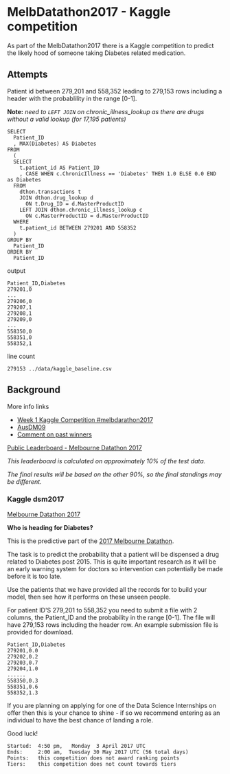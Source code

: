 # MelbDatathon2017 - Kaggle competition 

As part of the MelbDatathon2017 there is a Kaggle competition to predict the
likely hood of someone taking Diabetes related medication.

## Attempts

Patient id between 279,201 and 558,352 leading to 279,153 rows including a
header with the probablility in the range [0-1].

**Note:** _need to `LEFT JOIN` on chronic_illness_lookup as there are drugs
          without a valid lookup (for 17,195 patients)_

    SELECT
      Patient_ID
      , MAX(Diabetes) AS Diabetes
    FROM
      (
      SELECT
        t.patient_id AS Patient_ID
        , CASE WHEN c.ChronicIllness == 'Diabetes' THEN 1.0 ELSE 0.0 END as Diabetes
      FROM
        dthon.transactions t
        JOIN dthon.drug_lookup d
          ON t.Drug_ID = d.MasterProductID
        LEFT JOIN dthon.chronic_illness_lookup c
          ON c.MasterProductID = d.MasterProductID
      WHERE
        t.patient_id BETWEEN 279201 AND 558352
      )
    GROUP BY
      Patient_ID
    ORDER BY
      Patient_ID

output

    Patient_ID,Diabetes
    279201,0
    ...
    279206,0
    279207,1
    279208,1
    279209,0
    ...
    558350,0
    558351,0
    558352,1

line count

    279153 ../data/kaggle_baseline.csv

## Background

More info links

  * [Week 1 Kaggle Competition
    #melbdarathon2017](https://chrisdlangton.ghost.io/2017/04/21/week-1-kaggle-competition-melbdarathon2017/)
  * [AusDM09](http://tiberius.biz/ausdm09/index.html#4)
  * [Comment on past
    winners](https://inclass.kaggle.com/c/dsm2017/forums/t/31449/welcome?forumMessageId=174409#post174409)

[Public Leaderboard - Melbourne Datathon 2017](https://inclass.kaggle.com/c/dsm2017/leaderboard)

_This leaderboard is calculated on approximately 10% of the test data._

_The final results will be based on the other 90%, so the final standings may be
different._

### Kaggle dsm2017

[Melbourne Datathon 2017](https://inclass.kaggle.com/c/dsm2017)

**Who is heading for Diabetes?**

This is the predictive part of the [2017 Melbourne
Datathon](http://www.datasciencemelbourne.com/datathon/).

The task is to predict the probability that a patient will be dispensed a drug
related to Diabetes post 2015. This is quite important research as it will be
an early warning system for doctors so intervention can potentially be made
before it is too late.

Use the patients that we have provided all the records for to build your model,
then see how it performs on these unseen people.

For patient ID'S 279,201 to 558,352 you need to submit a file with 2 columns,
the Patient_ID and the probability in the range [0-1]. The file will have
279,153 rows including the header row. An example submission file is provided
for download.

    Patient_ID,Diabetes
    279201,0.0
    279202,0.2
    279203,0.7
    279204,1.0
    ......
    558350,0.3
    558351,0.6
    558352,1.3

If you are planning on applying for one of the Data Science Internships on
offer then this is your chance to shine - if so we recommend entering as an
individual to have the best chance of landing a role.

Good luck!

    Started:  4:50 pm,   Monday  3 April 2017 UTC 
    Ends:     2:00 am,  Tuesday 30 May 2017 UTC (56 total days) 
    Points:   this competition does not award ranking points 
    Tiers:    this competition does not count towards tiers

